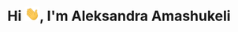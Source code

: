 
<h1 align="center">Hi <img src="https://raw.githubusercontent.com/ABSphreak/ABSphreak/master/gifs/Hi.gif" width="30px">, I'm Aleksandra Amashukeli</h1>
<!-- <h3 align="center">Software Developer (.Net/Angular) | AR/VR Enthusiast </h3>
 <h3 align="center"> :robot:  <a href="https://aleksandraamashukeli.github.io/">Personal Website</a>  <h3> -->
<!-- 
- 🔭 I’m currently working on :   <a href="https://www.tutorhub.com.ge/"> <b>TutorHub</b></a> ,TbilisiAR (soon)
- 🌱 I’m currently learning : entity-component-system (ECS) architecture,Docker -->


